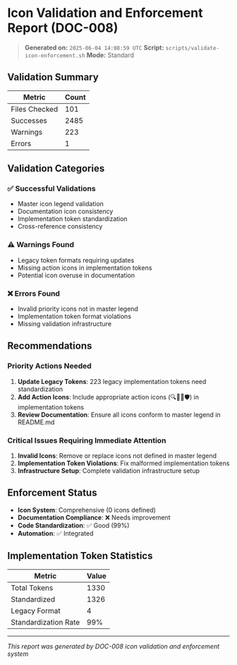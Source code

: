 # Icon Validation and Enforcement Report (DOC-008)

> **Generated on:** `2025-06-04 14:08:59 UTC`
> **Script:** `scripts/validate-icon-enforcement.sh`
> **Mode:** Standard

## Validation Summary

| Metric | Count |
|--------|-------|
| Files Checked | 101 |
| Successes | 2485 |
| Warnings | 223 |
| Errors | 1 |

## Validation Categories

### ✅ Successful Validations
- Master icon legend validation
- Documentation icon consistency  
- Implementation token standardization
- Cross-reference consistency

### ⚠️ Warnings Found
- Legacy token formats requiring updates
- Missing action icons in implementation tokens
- Potential icon overuse in documentation

### ❌ Errors Found
- Invalid priority icons not in master legend
- Implementation token format violations
- Missing validation infrastructure

## Recommendations

### Priority Actions Needed
1. **Update Legacy Tokens**: 223 legacy implementation tokens need standardization
2. **Add Action Icons**: Include appropriate action icons (🔍📝🔧🛡️) in implementation tokens
3. **Review Documentation**: Ensure all icons conform to master legend in README.md

### Critical Issues Requiring Immediate Attention
1. **Invalid Icons**: Remove or replace icons not defined in master legend
2. **Implementation Token Violations**: Fix malformed implementation tokens
3. **Infrastructure Setup**: Complete validation infrastructure setup

## Enforcement Status

- **Icon System**: Comprehensive (0 icons defined)
- **Documentation Compliance**: ❌ Needs improvement
- **Code Standardization**: ✅ Good (99%)
- **Automation**: ✅ Integrated

## Implementation Token Statistics

| Metric | Value |
|--------|-------|
| Total Tokens | 1330 |
| Standardized | 1326 |
| Legacy Format | 4 |
| Standardization Rate | 99% |

---
*This report was generated by DOC-008 icon validation and enforcement system*
